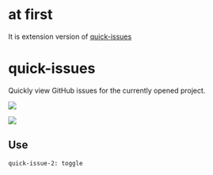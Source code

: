 # at first
It is extension version of [quick-issues](https://github.com/r24y/quick-issues)

# quick-issues

Quickly view GitHub issues for the currently opened project.

![](docs/issues-list.png)

![](/docs/issue-view.png)

## Use
`quick-issue-2: toggle`